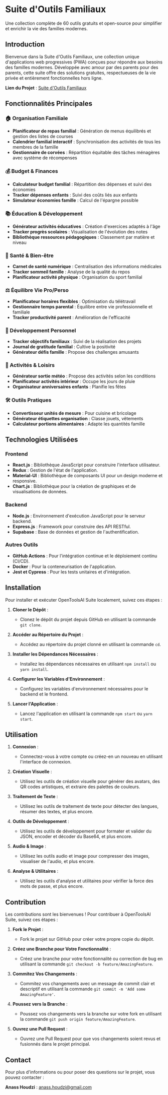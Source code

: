 # Suite d'Outils Familiaux

Une collection complète de 60 outils gratuits et open-source pour simplifier et enrichir la vie des familles modernes.

## Introduction

Bienvenue dans la Suite d'Outils Familiaux, une collection unique d'applications web progressives (PWA) conçues pour répondre aux besoins des familles modernes. Développée avec amour par des parents pour des parents, cette suite offre des solutions gratuites, respectueuses de la vie privée et entièrement fonctionnelles hors ligne.

**Lien du Projet** : [Suite d'Outils Familiaux](https://family-web-pwa-suite.lovable.app/)

## Fonctionnalités Principales

### 🏠 Organisation Familiale
- **Planificateur de repas familial** : Génération de menus équilibrés et gestion des listes de courses
- **Calendrier familial interactif** : Synchronisation des activités de tous les membres de la famille
- **Gestionnaire de corvées** : Répartition équitable des tâches ménagères avec système de récompenses

### 💰 Budget & Finances
- **Calculateur budget familial** : Répartition des dépenses et suivi des économies
- **Tracker dépenses enfants** : Suivi des coûts liés aux enfants
- **Simulateur économies famille** : Calcul de l'épargne possible

### 📚 Éducation & Développement
- **Générateur activités éducatives** : Création d'exercices adaptés à l'âge
- **Tracker progrès scolaires** : Visualisation de l'évolution des notes
- **Bibliothèque ressources pédagogiques** : Classement par matière et niveau

### 🍎 Santé & Bien-être
- **Carnet de santé numérique** : Centralisation des informations médicales
- **Tracker sommeil famille** : Analyse de la qualité du repos
- **Planificateur activité physique** : Organisation du sport familial

### ⚖️ Équilibre Vie Pro/Perso
- **Planificateur horaires flexibles** : Optimisation du télétravail
- **Gestionnaire temps parental** : Équilibre entre vie professionnelle et familiale
- **Tracker productivité parent** : Amélioration de l'efficacité

### 🎯 Développement Personnel
- **Tracker objectifs familiaux** : Suivi de la réalisation des projets
- **Journal de gratitude familial** : Cultive la positivité
- **Générateur défis famille** : Propose des challenges amusants

### 🏃 Activités & Loisirs
- **Générateur sortie météo** : Propose des activités selon les conditions
- **Planificateur activités intérieur** : Occupe les jours de pluie
- **Organisateur anniversaires enfants** : Planifie les fêtes

### 🛠️ Outils Pratiques
- **Convertisseur unités de mesure** : Pour cuisine et bricolage
- **Générateur étiquettes organisation** : Classe jouets, vêtements
- **Calculateur portions alimentaires** : Adapte les quantités famille

## Technologies Utilisées

### Frontend
- **React.js** : Bibliothèque JavaScript pour construire l'interface utilisateur.
- **Redux** : Gestion de l'état de l'application.
- **Material-UI** : Bibliothèque de composants UI pour un design moderne et responsive.
- **Chart.js** : Bibliothèque pour la création de graphiques et de visualisations de données.

### Backend
- **Node.js** : Environnement d'exécution JavaScript pour le serveur backend.
- **Express.js** : Framework pour construire des API RESTful.
- **Supabase** : Base de données et gestion de l'authentification.

### Autres Outils
- **GitHub Actions** : Pour l'intégration continue et le déploiement continu (CI/CD).
- **Docker** : Pour la conteneurisation de l'application.
- **Jest et Cypress** : Pour les tests unitaires et d'intégration.

## Installation

Pour installer et exécuter OpenToolsAI Suite localement, suivez ces étapes :

1. **Cloner le Dépôt** :
   - Clonez le dépôt du projet depuis GitHub en utilisant la commande `git clone`.

2. **Accéder au Répertoire du Projet** :
   - Accédez au répertoire du projet clonné en utilisant la commande `cd`.

3. **Installer les Dépendances Nécessaires** :
   - Installez les dépendances nécessaires en utilisant `npm install` ou `yarn install`.

4. **Configurer les Variables d'Environnement** :
   - Configurez les variables d'environnement nécessaires pour le backend et le frontend.

5. **Lancer l'Application** :
   - Lancez l'application en utilisant la commande `npm start` ou `yarn start`.

## Utilisation

1. **Connexion** :
   - Connectez-vous à votre compte ou créez-en un nouveau en utilisant l'interface de connexion.

2. **Création Visuelle** :
   - Utilisez les outils de création visuelle pour générer des avatars, des QR codes artistiques, et extraire des palettes de couleurs.

3. **Traitement de Texte** :
   - Utilisez les outils de traitement de texte pour détecter des langues, résumer des textes, et plus encore.

4. **Outils de Développement** :
   - Utilisez les outils de développement pour formater et valider du JSON, encoder et décoder du Base64, et plus encore.

5. **Audio & Image** :
   - Utilisez les outils audio et image pour compresser des images, visualiser de l'audio, et plus encore.

6. **Analyse & Utilitaires** :
   - Utilisez les outils d'analyse et utilitaires pour vérifier la force des mots de passe, et plus encore.

## Contribution

Les contributions sont les bienvenues ! Pour contribuer à OpenToolsAI Suite, suivez ces étapes :

1. **Fork le Projet** :
   - Fork le projet sur GitHub pour créer votre propre copie du dépôt.

2. **Créez une Branche pour Votre Fonctionnalité** :
   - Créez une branche pour votre fonctionnalité ou correction de bug en utilisant la commande `git checkout -b feature/AmazingFeature`.

3. **Commitez Vos Changements** :
   - Commitez vos changements avec un message de commit clair et descriptif en utilisant la commande `git commit -m 'Add some AmazingFeature'`.

4. **Poussez vers la Branche** :
   - Poussez vos changements vers la branche sur votre fork en utilisant la commande `git push origin feature/AmazingFeature`.

5. **Ouvrez une Pull Request** :
   - Ouvrez une Pull Request pour que vos changements soient revus et fusionnés dans le projet principal.

## Contact

Pour plus d'informations ou pour poser des questions sur le projet, vous pouvez contacter :

**Anass Houdzi** : anass.houdzi@gmail.com
